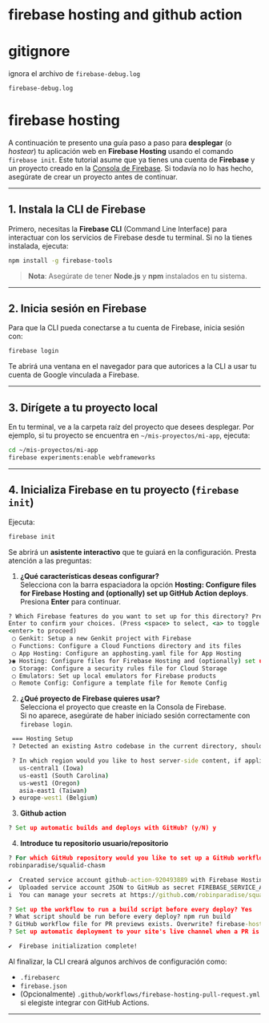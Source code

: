 # firebase hosting and github action

# gitignore

ignora el archivo de `firebase-debug.log`
  
  ```txt
  firebase-debug.log
  ```
# firebase hosting
A continuación te presento una guía paso a paso para **desplegar** (o _hostear_) tu aplicación web en **Firebase Hosting** usando el comando `firebase init`. Este tutorial asume que ya tienes una cuenta de **Firebase** y un proyecto creado en la [Consola de Firebase](https://console.firebase.google.com/). Si todavía no lo has hecho, asegúrate de crear un proyecto antes de continuar.

---

## **1. Instala la CLI de Firebase**

Primero, necesitas la **Firebase CLI** (Command Line Interface) para interactuar con los servicios de Firebase desde tu terminal. Si no la tienes instalada, ejecuta:

```bash
npm install -g firebase-tools
```

> **Nota**: Asegúrate de tener **Node.js** y **npm** instalados en tu sistema.

---

## **2. Inicia sesión en Firebase**

Para que la CLI pueda conectarse a tu cuenta de Firebase, inicia sesión con:

```bash
firebase login
```

Te abrirá una ventana en el navegador para que autorices a la CLI a usar tu cuenta de Google vinculada a Firebase.

---

## **3. Dirígete a tu proyecto local**

En tu terminal, ve a la carpeta raíz del proyecto que desees desplegar. Por ejemplo, si tu proyecto se encuentra en `~/mis-proyectos/mi-app`, ejecuta:

```bash
cd ~/mis-proyectos/mi-app
firebase experiments:enable webframeworks
```

---

## **4. Inicializa Firebase en tu proyecto (`firebase init`)**

Ejecuta:

```bash
firebase init
```

Se abrirá un **asistente interactivo** que te guiará en la configuración. Presta atención a las preguntas:



1. **¿Qué características deseas configurar?**  
   Selecciona con la barra espaciadora la opción **Hosting: Configure files for Firebase Hosting and (optionally) set up GitHub Action deploys**.  
   Presiona **Enter** para continuar.
```cmd
? Which Firebase features do you want to set up for this directory? Press Space to select features, then 
Enter to confirm your choices. (Press <space> to select, <a> to toggle all, <i> to invert selection, and 
<enter> to proceed)
 ◯ Genkit: Setup a new Genkit project with Firebase
 ◯ Functions: Configure a Cloud Functions directory and its files
 ◯ App Hosting: Configure an apphosting.yaml file for App Hosting
❯◉ Hosting: Configure files for Firebase Hosting and (optionally) set up GitHub Action deploys
 ◯ Storage: Configure a security rules file for Cloud Storage
 ◯ Emulators: Set up local emulators for Firebase products
 ◯ Remote Config: Configure a template file for Remote Config
```

 2. **¿Qué proyecto de Firebase quieres usar?**  
    Selecciona el proyecto que creaste en la Consola de Firebase.  
    Si no aparece, asegúrate de haber iniciado sesión correctamente con `firebase login`.

```cmd
 === Hosting Setup
 ? Detected an existing Astro codebase in the current directory, should we use this? Yes
```
```cmd
 ? In which region would you like to host server-side content, if applicable? 
   us-central1 (Iowa) 
   us-east1 (South Carolina) 
   us-west1 (Oregon) 
   asia-east1 (Taiwan) 
 ❯ europe-west1 (Belgium) 
 ```
 3. **Github action**
 ```cmd
 ? Set up automatic builds and deploys with GitHub? (y/N) y
 ```

 4. **Introduce tu repositorio usuario/repositorio**

 ```cmd
 ? For which GitHub repository would you like to set up a GitHub workflow? (format: user/repository) 
 robinparadise/squalid-chasm

 ✔  Created service account github-action-920493889 with Firebase Hosting admin permissions.
 ✔  Uploaded service account JSON to GitHub as secret FIREBASE_SERVICE_ACCOUNT_EPHEMERA_DAM.
 i  You can manage your secrets at https://github.com/robinparadise/squalid-chasm/settings/secrets.

 ? Set up the workflow to run a build script before every deploy? Yes
 ? What script should be run before every deploy? npm run build
 ? GitHub workflow file for PR previews exists. Overwrite? firebase-hosting-pull-request.yml Y
 ? Set up automatic deployment to your site's live channel when a PR is merged? (Y/n) Y

 ✔  Firebase initialization complete!
 ```

Al finalizar, la CLI creará algunos archivos de configuración como:  
- `.firebaserc`  
- `firebase.json`  
- (Opcionalmente) `.github/workflows/firebase-hosting-pull-request.yml` si elegiste integrar con GitHub Actions.

---
